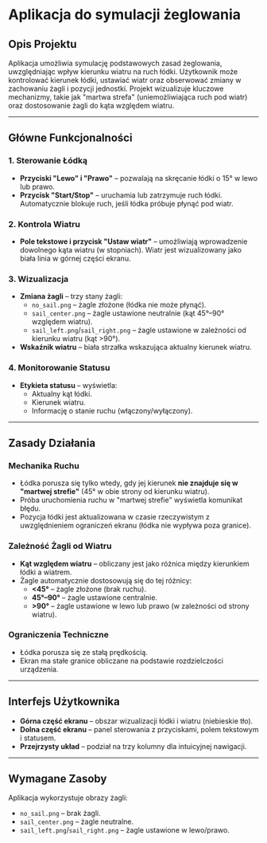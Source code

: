 # Aplikacja do symulacji żeglowania

## Opis Projektu
Aplikacja umożliwia symulację podstawowych zasad żeglowania, uwzględniając wpływ kierunku wiatru na ruch łódki. Użytkownik może kontrolować kierunek łódki, ustawiać wiatr oraz obserwować zmiany w zachowaniu żagli i pozycji jednostki. Projekt wizualizuje kluczowe mechanizmy, takie jak "martwa strefa" (uniemożliwiająca ruch pod wiatr) oraz dostosowanie żagli do kąta względem wiatru.

---

## Główne Funkcjonalności
### 1. **Sterowanie Łódką**
- **Przyciski "Lewo" i "Prawo"** – pozwalają na skręcanie łódki o 15° w lewo lub prawo.
- **Przycisk "Start/Stop"** – uruchamia lub zatrzymuje ruch łódki. Automatycznie blokuje ruch, jeśli łódka próbuje płynąć pod wiatr.

### 2. **Kontrola Wiatru**
- **Pole tekstowe i przycisk "Ustaw wiatr"** – umożliwiają wprowadzenie dowolnego kąta wiatru (w stopniach). Wiatr jest wizualizowany jako biała linia w górnej części ekranu.

### 3. **Wizualizacja**
- **Zmiana żagli** – trzy stany żagli:
  - `no_sail.png` – żagle złożone (łódka nie może płynąć).
  - `sail_center.png` – żagle ustawione neutralnie (kąt 45°–90° względem wiatru).
  - `sail_left.png`/`sail_right.png` – żagle ustawione w zależności od kierunku wiatru (kąt >90°).
- **Wskaźnik wiatru** – biała strzałka wskazująca aktualny kierunek wiatru.

### 4. **Monitorowanie Statusu**
- **Etykieta statusu** – wyświetla:
  - Aktualny kąt łódki.
  - Kierunek wiatru.
  - Informację o stanie ruchu (włączony/wyłączony).

---

## Zasady Działania
### Mechanika Ruchu
- Łódka porusza się tylko wtedy, gdy jej kierunek **nie znajduje się w "martwej strefie"** (45° w obie strony od kierunku wiatru).
- Próba uruchomienia ruchu w "martwej strefie" wyświetla komunikat błędu.
- Pozycja łódki jest aktualizowana w czasie rzeczywistym z uwzględnieniem ograniczeń ekranu (łódka nie wypływa poza granice).

### Zależność Żagli od Wiatru
- **Kąt względem wiatru** – obliczany jest jako różnica między kierunkiem łódki a wiatrem.
- Żagle automatycznie dostosowują się do tej różnicy:
  - **<45°** – żagle złożone (brak ruchu).
  - **45°–90°** – żagle ustawione centralnie.
  - **>90°** – żagle ustawione w lewo lub prawo (w zależności od strony wiatru).

### Ograniczenia Techniczne
- Łódka porusza się ze stałą prędkością.
- Ekran ma stałe granice obliczane na podstawie rozdzielczości urządzenia.

---

## Interfejs Użytkownika
- **Górna część ekranu** – obszar wizualizacji łódki i wiatru (niebieskie tło).
- **Dolna część ekranu** – panel sterowania z przyciskami, polem tekstowym i statusem.
- **Przejrzysty układ** – podział na trzy kolumny dla intuicyjnej nawigacji.

---

## Wymagane Zasoby
Aplikacja wykorzystuje obrazy żagli:
- `no_sail.png` – brak żagli.
- `sail_center.png` – żagle neutralne.
- `sail_left.png`/`sail_right.png` – żagle ustawione w lewo/prawo.
